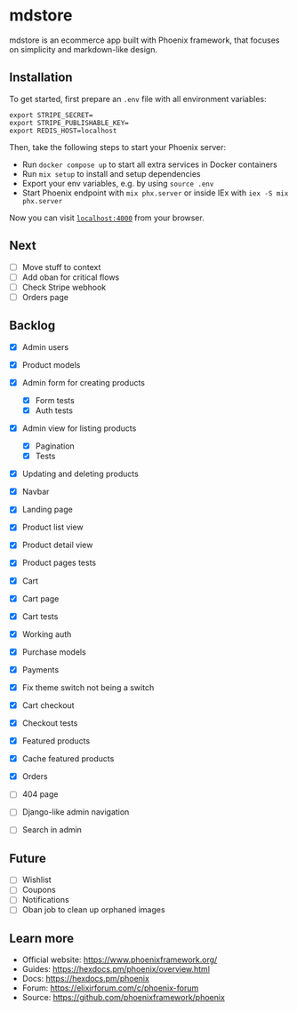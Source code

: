 # mdstore

mdstore is an ecommerce app built with Phoenix framework, that focuses on simplicity and markdown-like design.

## Installation

To get started, first prepare an `.env` file with all environment variables:

```
export STRIPE_SECRET=
export STRIPE_PUBLISHABLE_KEY=
export REDIS_HOST=localhost
```

Then, take the following steps to start your Phoenix server:

* Run `docker compose up` to start all extra services in Docker containers
* Run `mix setup` to install and setup dependencies
* Export your env variables, e.g. by using `source .env`
* Start Phoenix endpoint with `mix phx.server` or inside IEx with `iex -S mix phx.server`

Now you can visit [`localhost:4000`](http://localhost:4000) from your browser.

## Next

- [ ] Move stuff to context
- [ ] Add oban for critical flows
- [ ] Check Stripe webhook
- [ ] Orders page

## Backlog

- [x] Admin users
- [x] Product models
- [x] Admin form for creating products
  - [x] Form tests
  - [x] Auth tests
- [x] Admin view for listing products
  - [x] Pagination
  - [x] Tests
- [x] Updating and deleting products
- [x] Navbar
- [x] Landing page
- [x] Product list view
- [x] Product detail view
- [x] Product pages tests
- [x] Cart
- [x] Cart page
- [x] Cart tests
- [x] Working auth
- [x] Purchase models
- [x] Payments
- [x] Fix theme switch not being a switch
- [x] Cart checkout
- [x] Checkout tests
- [x] Featured products
- [x] Cache featured products
- [x] Orders

- [ ] 404 page
- [ ] Django-like admin navigation
- [ ] Search in admin

## Future

- [ ] Wishlist
- [ ] Coupons
- [ ] Notifications
- [ ] Oban job to clean up orphaned images

## Learn more

* Official website: https://www.phoenixframework.org/
* Guides: https://hexdocs.pm/phoenix/overview.html
* Docs: https://hexdocs.pm/phoenix
* Forum: https://elixirforum.com/c/phoenix-forum
* Source: https://github.com/phoenixframework/phoenix
